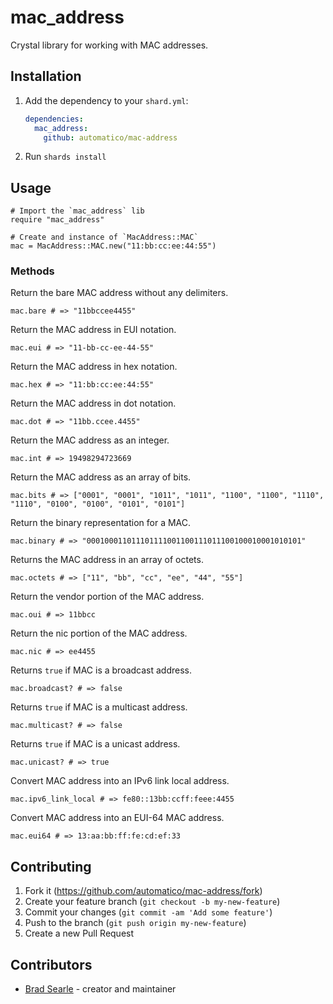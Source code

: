# mac_address

Crystal library for working with MAC addresses.

## Installation

1. Add the dependency to your `shard.yml`:

   ```yaml
   dependencies:
     mac_address:
       github: automatico/mac-address
   ```

2. Run `shards install`

## Usage

```crystal
# Import the `mac_address` lib
require "mac_address"

# Create and instance of `MacAddress::MAC`
mac = MacAddress::MAC.new("11:bb:cc:ee:44:55")
```

### Methods

Return the bare MAC address without any delimiters.
```crystal
mac.bare # => "11bbccee4455"
```

Return the MAC address in EUI notation.
```crystal
mac.eui # => "11-bb-cc-ee-44-55"
```

Return the MAC address in hex notation.
```crystal
mac.hex # => "11:bb:cc:ee:44:55"
```

Return the MAC address in dot notation.
```crystal
mac.dot # => "11bb.ccee.4455"
```

Return the MAC address as an integer.
```crystal
mac.int # => 19498294723669
```

Return the MAC address as an array of bits.
```crystal
mac.bits # => ["0001", "0001", "1011", "1011", "1100", "1100", "1110", "1110", "0100", "0100", "0101", "0101"]
```

Return the binary representation for a MAC.
```crystal
mac.binary # => "000100011011101111001100111011100100010001010101"
```

Returns the MAC address in an array of octets.
```crystal
mac.octets # => ["11", "bb", "cc", "ee", "44", "55"]
```

Return the vendor portion of the MAC address.
```crystal
mac.oui # => 11bbcc
```

Return the nic portion of the MAC address.
```crystal
mac.nic # => ee4455
```

Returns `true` if MAC is a broadcast address.
```crystal
mac.broadcast? # => false
```

Returns `true` if MAC is a multicast address.
```crystal
mac.multicast? # => false
```

Returns `true` if MAC is a unicast address.
```crystal
mac.unicast? # => true
```

Convert MAC address into an IPv6 link local address.
```crystal
mac.ipv6_link_local # => fe80::13bb:ccff:feee:4455
```

Convert MAC address into an EUI-64 MAC address.
```crystal
mac.eui64 # => 13:aa:bb:ff:fe:cd:ef:33
```

## Contributing

1. Fork it (<https://github.com/automatico/mac-address/fork>)
2. Create your feature branch (`git checkout -b my-new-feature`)
3. Commit your changes (`git commit -am 'Add some feature'`)
4. Push to the branch (`git push origin my-new-feature`)
5. Create a new Pull Request

## Contributors

- [Brad Searle](https://github.com/bwks) - creator and maintainer
